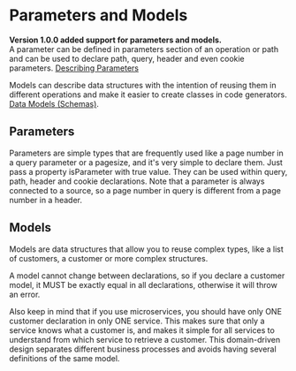 # Parameters and Models

**Version 1.0.0 added support for parameters and models.**<br/>
A parameter can be defined in parameters section of an operation or path and can be used to declare path, query, header and even cookie parameters. [Describing Parameters](https://swagger.io/docs/specification/describing-parameters/)<br/>

Models can describe data structures with the intention of reusing them in different operations and make it easier to create classes in code generators. [Data Models (Schemas)](https://swagger.io/docs/specification/data-models/).

## Parameters
Parameters are simple types that are frequently used like a page number in a query parameter or a pagesize, and it's very simple to declare them. Just pass a property isParameter with true value. They can be used within query, path, header and cookie declarations. Note that a parameter is always connected to a source, so a page number in query is different from a page number in a header.

## Models
Models are data structures that allow you to reuse complex types, like a list of customers, a customer or more complex structures.

A model cannot change between declarations, so if you declare a customer model, it MUST be exactly equal in all declarations, otherwise it will throw an error.

Also keep in mind that if you use microservices, you should have only ONE customer declaration in only ONE service. This makes sure that only a service knows what a customer is, and makes it simple for all services to understand from which service to retrieve a customer. This domain-driven design separates different business processes and avoids having several definitions of the same model.